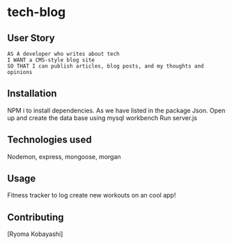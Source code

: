 # tech-blog

## User Story

```
AS A developer who writes about tech
I WANT a CMS-style blog site
SO THAT I can publish articles, blog posts, and my thoughts and opinions

```
## Installation
NPM i to install dependencies. As we have listed in the package Json.
Open up and create the data base using mysql workbench
Run server.js

## Technologies used
Nodemon, express, mongoose, morgan








## Usage
Fitness tracker to log create new workouts on an cool app!



## Contributing


[Ryoma Kobayashi]


